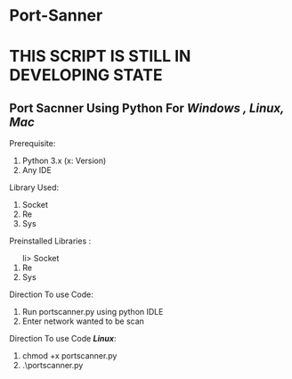 # Port-Sanner
# THIS SCRIPT IS STILL IN DEVELOPING STATE

## Port Sacnner Using Python For _****Windows , Linux, Mac****_

Prerequisite:
<ol>
<li>Python 3.x (x: Version)</li>
<li>Any IDE</li>
</ol>
 
 Library Used:
 <ol>
 <li> Socket</li> <li> Re</li> <li> Sys</li>
  </ol>

Preinstalled Libraries : 
<ol>li> Socket</li> <li> Re</li> <li> Sys</li></ol>

 
 Direction To use Code:
 <ol>
 <li>Run portscanner.py using python IDLE </li>
 <li>Enter network wanted to be scan </li>
</ol> 

 
 Direction To use Code ***Linux***:
 <ol>
 <li>chmod +x portscanner.py</li>
 <li>.\portscanner.py</li>
</ol> 
